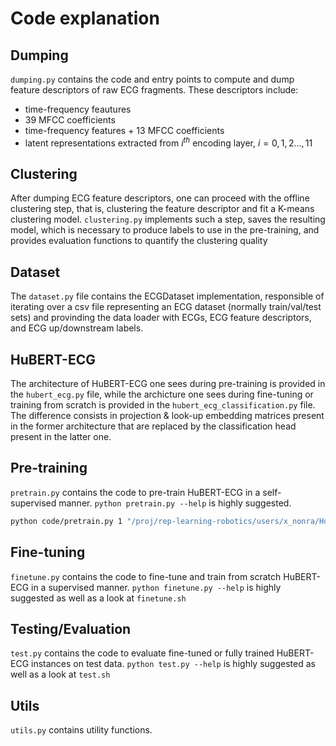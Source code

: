 # Code explanation

## Dumping
`dumping.py` contains the code and entry points to compute and dump feature descriptors of raw ECG fragments. These descriptors include:
- time-frequency feautures
- 39 MFCC coefficients
- time-frequency features + 13 MFCC coefficients
- latent representations extracted from $i^{th}$ encoding layer, $i = 0, 1, 2..., 11$

## Clustering
After dumping ECG feature descriptors, one can proceed with the offline clustering step, that is, clustering the feature descriptor and fit a K-means clustering model. 
`clustering.py` implements such a step, saves the resulting model, which is necessary to produce labels to use in the pre-training, and provides evaluation functions to quantify the clustering quality

## Dataset
The `dataset.py` file contains the ECGDataset implementation, responsible of iterating over a csv file representing an ECG dataset (normally train/val/test sets) and provinding the data loader with ECGs, ECG feature descriptors, and ECG up/downstream labels.

## HuBERT-ECG
The architecture of HuBERT-ECG one sees during pre-training is provided in the `hubert_ecg.py` file, while the archicture one sees during fine-tuning or training from scratch is provided in the `hubert_ecg_classification.py` file.
The difference consists in projection & look-up embedding matrices present in the former architecture that are replaced by the classification head present in the latter one.

## Pre-training
`pretrain.py` contains the code to pre-train HuBERT-ECG in a self-supervised manner. `python pretrain.py --help` is highly suggested.
```bash
python code/pretrain.py 1 "/proj/rep-learning-robotics/users/x_nonra/HuBERT-ECG/data/ptb-xl" /proj/rep-learning-robotics/users/x_nonra/HuBERT-ECG/reproducibility/ptbxl/ptbxl_all_train.csv /proj/rep-learning-robotics/users/x_nonra/HuBERT-ECG/reproducibility/ptbxl/ptbxl_all_val.csv --training_steps 80000 --val_interval 2500 --mask_time_prob 0.33 --batch_size 448 --largeness "small" --alpha 1.0 --kmeans_path /proj/rep-learning-robotics/users/x_nonra/HuBERT-ECG/kmeans/kmeans_paths.txt --train_features_path /proj/rep-learning-robotics/users/x_nonra/HuBERT-ECG/data/ptb-xl_features_train --val_features_path /proj/rep-learning-robotics/users/x_nonra/HuBERT-ECG/data/ptb-xl_features_val --vocab_sizes 100 --dynamic_reg
```

## Fine-tuning
`finetune.py` contains the code to fine-tune and train from scratch HuBERT-ECG in a supervised manner. `python finetune.py --help` is highly suggested as well as a look at `finetune.sh`

## Testing/Evaluation
`test.py` contains the code to evaluate fine-tuned or fully trained HuBERT-ECG instances on test data. `python test.py --help` is highly suggested as well as a look at `test.sh`

## Utils
`utils.py` contains utility functions.
